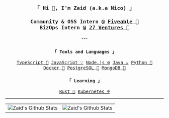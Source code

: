 <div align="center">
	<h3><samp>「 Hi 👋, I'm Zaid (a.k.a Nico) 」</samp></h3> 
</div>

<div align="center">
	<h3><samp> Community & OSS Intern @ <a href="https://fiveable.me/">Fiveable 🏦</a><br>BizOps Intern @ <a href="https://27v.vc">27 Ventures 💼</a></samp></h3>
	---
	<samp> 
		<h3><code>「 Tools and Languages 」</code></h4>
		<a href="https://www.typescriptlang.org/">TypeScript 🧰</a>
		<a href="https://www.javascript.com/">JavaScript 💡</a>
		<a href="https://nodejs.org/">Node.js ⚙️</a>
		<a href="https://www.oracle.com/java/">Java ☕</a>
		<a href="https://www.python.org/">Python 🐍</a><br>
		<a href="https://www.docker.com/">Docker 🐳</a>
		<a href="https://www.mongodb.com/">PostgreSQL 🐘</a>
		<a href="https://www.postgresql.org/">MongoDB 🍃</a>
	</samp>
	<br>
	<samp> 
		<h3><code>「 Learning 」</code></h4>
		<!--<a href="https://llvm.org/">C 💤</a>-->
		<a href="https://www.rust-lang.org/">Rust 🦀</a>
		<!--<a href="https://www.haskell.org/">Haskell 🧮</a>-->
		<a href="https://kubernetes.io/">Kubernetes ☸️</a>
	</samp>
	<br>
	<hr/>
		<table align="center">
				<tr>
					<td><img alt="Zaid's Github Stats" src="https://github-readme-stats.vercel.app/api/top-langs/?username=zaida04&text_color=9f9f9f&bg_color=00000000&langs_count=10&layout=compact&hide=css,html,shell,dockerfile" /></td>
					<td><img alt="Zaid's Github Stats" src="https://github-readme-stats.vercel.app/api?username=zaida04&count_private=true&text_color=9f9f9f&bg_color=00000000&hide=stars&include_all_commits=true&show_icons=true" /></td>
				</tr>
		</table>
</div>
